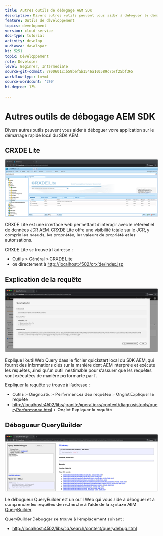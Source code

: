 ```yaml
---
title: Autres outils de débogage AEM SDK
description: Divers autres outils peuvent vous aider à déboguer le démarrage rapide local du SDK AEM.
feature: Outils de développement
topics: development
version: cloud-service
doc-type: tutorial
activity: develop
audience: developer
kt: 5251
topic: Développement
role: Developer
level: Beginner, Intermediate
source-git-commit: 7200601c1b59bef5b1546a100589c757f25bf365
workflow-type: tm+mt
source-wordcount: '220'
ht-degree: 13%

---
```



# Autres outils de débogage AEM SDK

Divers autres outils peuvent vous aider à déboguer votre application sur le démarrage rapide local du SDK AEM.

## CRXDE Lite

![CRXDE Lite](./assets/other-tools/crxde-lite.png)

CRXDE Lite est une interface web permettant d’interagir avec le référentiel de données JCR AEM. CRXDE Lite offre une visibilité totale sur le JCR, y compris les noeuds, les propriétés, les valeurs de propriété et les autorisations.

CRXDE Lite se trouve à l’adresse :

+ Outils > Général > CRXDE Lite
+ ou directement à [http://localhost:4502/crx/de/index.jsp](http://localhost:4502/crx/de/index.jsp)

## Explication de la requête

![Expliquer la requête](./assets/other-tools/explain-query.png)

Explique l’outil Web Query dans le fichier quickstart local du SDK AEM, qui fournit des informations clés sur la manière dont AEM interprète et exécute les requêtes, ainsi qu’un outil inestimable pour s’assurer que les requêtes sont exécutées de manière performante par l’.

Expliquer la requête se trouve à l’adresse :

+ Outils > Diagnostic > Performances des requêtes > Onglet Expliquer la requête
+ [http://localhost:4502/libs/granite/operations/content/diagnosistools/queryPerformance.html](http://localhost:4502/libs/granite/operations/content/diagnosistools/queryPerformance.html)  > Onglet Expliquer la requête

## Débogueur QueryBuilder

![Débogueur QueryBuilder](./assets/other-tools/query-debugger.png)

Le débogueur QueryBuilder est un outil Web qui vous aide à déboguer et à comprendre les requêtes de recherche à l’aide de la syntaxe AEM [QueryBuilder](https://experienceleague.adobe.com/docs/experience-manager-65/developing/platform/query-builder/querybuilder-api.html).

QueryBuilder Debugger se trouve à l’emplacement suivant :

+ [http://localhost:4502/libs/cq/search/content/querydebug.html](http://localhost:4502/libs/cq/search/content/querydebug.html)

